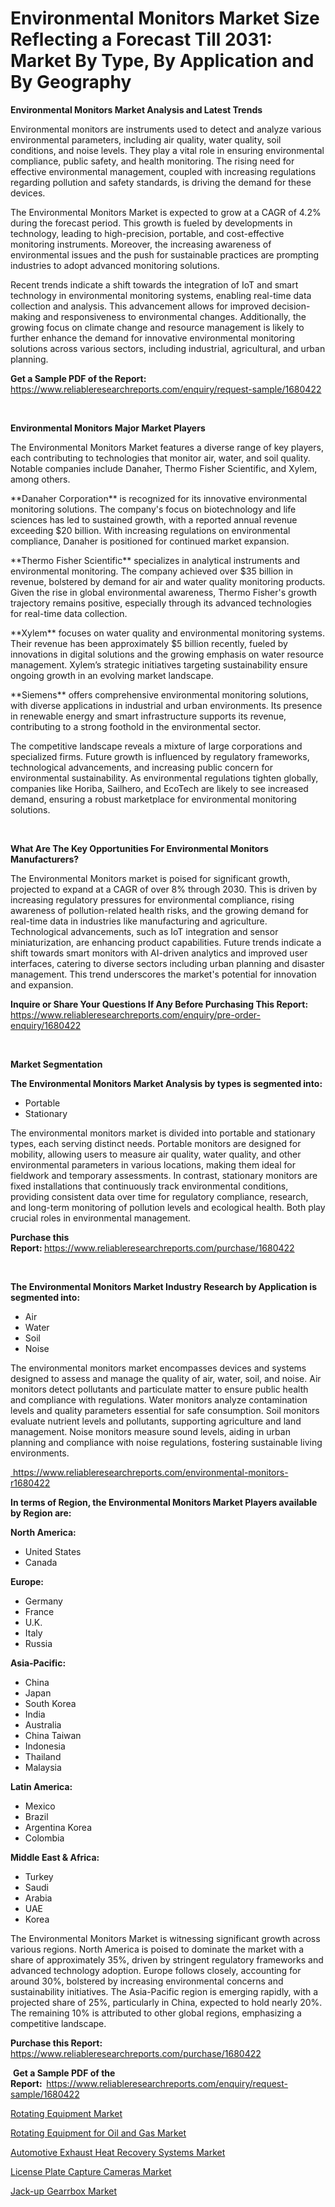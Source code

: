 <p><h1>Environmental Monitors Market Size Reflecting a Forecast Till 2031: Market By Type, By Application and By Geography</h1></p><p><strong>Environmental Monitors Market Analysis and Latest Trends</strong></p>
<p><p>Environmental monitors are instruments used to detect and analyze various environmental parameters, including air quality, water quality, soil conditions, and noise levels. They play a vital role in ensuring environmental compliance, public safety, and health monitoring. The rising need for effective environmental management, coupled with increasing regulations regarding pollution and safety standards, is driving the demand for these devices.</p><p>The Environmental Monitors Market is expected to grow at a CAGR of 4.2% during the forecast period. This growth is fueled by developments in technology, leading to high-precision, portable, and cost-effective monitoring instruments. Moreover, the increasing awareness of environmental issues and the push for sustainable practices are prompting industries to adopt advanced monitoring solutions.</p><p>Recent trends indicate a shift towards the integration of IoT and smart technology in environmental monitoring systems, enabling real-time data collection and analysis. This advancement allows for improved decision-making and responsiveness to environmental changes. Additionally, the growing focus on climate change and resource management is likely to further enhance the demand for innovative environmental monitoring solutions across various sectors, including industrial, agricultural, and urban planning.</p></p>
<p><strong>Get a Sample PDF of the Report:&nbsp;</strong> <a href="https://www.reliableresearchreports.com/enquiry/request-sample/1680422?utm_campaign=8&utm_medium=2&utm_source=Github&utm_content=ia&utm_term=16122024&utm_id=environmental-monitors">https://www.reliableresearchreports.com/enquiry/request-sample/1680422</a></p>
<p>&nbsp;</p>
<p><strong>Environmental Monitors Major Market Players</strong></p>
<p><p>The Environmental Monitors Market features a diverse range of key players, each contributing to technologies that monitor air, water, and soil quality. Notable companies include Danaher, Thermo Fisher Scientific, and Xylem, among others.</p><p>**Danaher Corporation** is recognized for its innovative environmental monitoring solutions. The company's focus on biotechnology and life sciences has led to sustained growth, with a reported annual revenue exceeding $20 billion. With increasing regulations on environmental compliance, Danaher is positioned for continued market expansion.</p><p>**Thermo Fisher Scientific** specializes in analytical instruments and environmental monitoring. The company achieved over $35 billion in revenue, bolstered by demand for air and water quality monitoring products. Given the rise in global environmental awareness, Thermo Fisher's growth trajectory remains positive, especially through its advanced technologies for real-time data collection.</p><p>**Xylem** focuses on water quality and environmental monitoring systems. Their revenue has been approximately $5 billion recently, fueled by innovations in digital solutions and the growing emphasis on water resource management. Xylem’s strategic initiatives targeting sustainability ensure ongoing growth in an evolving market landscape.</p><p>**Siemens** offers comprehensive environmental monitoring solutions, with diverse applications in industrial and urban environments. Its presence in renewable energy and smart infrastructure supports its revenue, contributing to a strong foothold in the environmental sector.</p><p>The competitive landscape reveals a mixture of large corporations and specialized firms. Future growth is influenced by regulatory frameworks, technological advancements, and increasing public concern for environmental sustainability. As environmental regulations tighten globally, companies like Horiba, Sailhero, and EcoTech are likely to see increased demand, ensuring a robust marketplace for environmental monitoring solutions.</p></p>
<p>&nbsp;</p>
<p><strong>What Are The Key Opportunities For Environmental Monitors Manufacturers?</strong></p>
<p><p>The Environmental Monitors market is poised for significant growth, projected to expand at a CAGR of over 8% through 2030. This is driven by increasing regulatory pressures for environmental compliance, rising awareness of pollution-related health risks, and the growing demand for real-time data in industries like manufacturing and agriculture. Technological advancements, such as IoT integration and sensor miniaturization, are enhancing product capabilities. Future trends indicate a shift towards smart monitors with AI-driven analytics and improved user interfaces, catering to diverse sectors including urban planning and disaster management. This trend underscores the market's potential for innovation and expansion.</p></p>
<p><strong>Inquire or Share Your Questions If Any Before Purchasing This Report:</strong> <a href="https://www.reliableresearchreports.com/enquiry/pre-order-enquiry/1680422?utm_campaign=8&utm_medium=2&utm_source=Github&utm_content=ia&utm_term=16122024&utm_id=environmental-monitors">https://www.reliableresearchreports.com/enquiry/pre-order-enquiry/1680422</a></p>
<p>&nbsp;</p>
<p><strong>Market Segmentation</strong></p>
<p><strong>The Environmental Monitors Market Analysis by types is segmented into:</strong></p>
<p><ul><li>Portable</li><li>Stationary</li></ul></p>
<p><p>The environmental monitors market is divided into portable and stationary types, each serving distinct needs. Portable monitors are designed for mobility, allowing users to measure air quality, water quality, and other environmental parameters in various locations, making them ideal for fieldwork and temporary assessments. In contrast, stationary monitors are fixed installations that continuously track environmental conditions, providing consistent data over time for regulatory compliance, research, and long-term monitoring of pollution levels and ecological health. Both play crucial roles in environmental management.</p></p>
<p><strong>Purchase this Report:&nbsp;</strong><a href="https://www.reliableresearchreports.com/purchase/1680422?utm_campaign=8&utm_medium=2&utm_source=Github&utm_content=ia&utm_term=16122024&utm_id=environmental-monitors">https://www.reliableresearchreports.com/purchase/1680422</a></p>
<p>&nbsp;</p>
<p><strong>The Environmental Monitors Market Industry Research by Application is segmented into:</strong></p>
<p><ul><li>Air</li><li>Water</li><li>Soil</li><li>Noise</li></ul></p>
<p><p>The environmental monitors market encompasses devices and systems designed to assess and manage the quality of air, water, soil, and noise. Air monitors detect pollutants and particulate matter to ensure public health and compliance with regulations. Water monitors analyze contamination levels and quality parameters essential for safe consumption. Soil monitors evaluate nutrient levels and pollutants, supporting agriculture and land management. Noise monitors measure sound levels, aiding in urban planning and compliance with noise regulations, fostering sustainable living environments.</p></p>
<p><a href="https://www.reliableresearchreports.com/environmental-monitors-r1680422?utm_campaign=8&utm_medium=2&utm_source=Github&utm_content=ia&utm_term=16122024&utm_id=environmental-monitors">&nbsp;https://www.reliableresearchreports.com/environmental-monitors-r1680422</a></p>
<p><strong>In terms of Region, the Environmental Monitors Market Players available by Region are:</strong></p>
<p>
    <p> <strong> North America: </strong>
        <ul>
            <li>United States</li>
            <li>Canada</li>
        </ul>
        </p> 
    <p> <strong> Europe: </strong>
        <ul>
            <li>Germany</li>
            <li>France</li>
            <li>U.K.</li>
            <li>Italy</li>
            <li>Russia</li>
        </ul>
        </p> 
    <p> <strong> Asia-Pacific: </strong>
        <ul>
            <li>China</li>
            <li>Japan</li>
            <li>South Korea</li>
            <li>India</li>
            <li>Australia</li>
            <li>China Taiwan</li>
            <li>Indonesia</li>
            <li>Thailand</li>
            <li>Malaysia</li>
        </ul>
        </p> 
    <p> <strong> Latin America: </strong>
        <ul>
            <li>Mexico</li>
            <li>Brazil</li>
            <li>Argentina Korea</li>
            <li>Colombia</li>
        </ul>
        </p> 
    <p> <strong> Middle East & Africa: </strong>
        <ul>
            <li>Turkey</li>
            <li>Saudi</li>
            <li>Arabia</li>
            <li>UAE</li>
            <li>Korea</li>
        </ul>
    </p>
    </p>
<p><p>The Environmental Monitors Market is witnessing significant growth across various regions. North America is poised to dominate the market with a share of approximately 35%, driven by stringent regulatory frameworks and advanced technology adoption. Europe follows closely, accounting for around 30%, bolstered by increasing environmental concerns and sustainability initiatives. The Asia-Pacific region is emerging rapidly, with a projected share of 25%, particularly in China, expected to hold nearly 20%. The remaining 10% is attributed to other global regions, emphasizing a competitive landscape.</p></p>
<p><strong>Purchase this Report: </strong><a href="https://www.reliableresearchreports.com/purchase/1680422?utm_campaign=8&utm_medium=2&utm_source=Github&utm_content=ia&utm_term=16122024&utm_id=environmental-monitors">https://www.reliableresearchreports.com/purchase/1680422</a></p>
<p>&nbsp;<strong>Get a Sample PDF of the Report:&nbsp;&nbsp;</strong><a href="https://www.reliableresearchreports.com/enquiry/request-sample/1680422?utm_campaign=8&utm_medium=2&utm_source=Github&utm_content=ia&utm_term=16122024&utm_id=environmental-monitors">https://www.reliableresearchreports.com/enquiry/request-sample/1680422</a></p>
<p><strong></strong></p>
<p><p><a href="https://www.linkedin.com/pulse/rotating-equipment-market-forecast-2024-2031-trends-insights-shtde?utm_campaign=8&utm_medium=2&utm_source=Github&utm_content=ia&utm_term=16122024&utm_id=environmental-monitors">Rotating Equipment Market</a></p><p><a href="https://www.linkedin.com/pulse/assessing-rotating-equipment-oil-gas-market-segmentation-y1s6e?utm_campaign=8&utm_medium=2&utm_source=Github&utm_content=ia&utm_term=16122024&utm_id=environmental-monitors">Rotating Equipment for Oil and Gas Market</a></p><p><a href="https://github.com/provorikovar/Market-Research-Report-List-6/blob/main/automotive-exhaust-heat-recovery-systems-market.md?utm_campaign=8&utm_medium=2&utm_source=Github&utm_content=ia&utm_term=16122024&utm_id=environmental-monitors">Automotive Exhaust Heat Recovery Systems Market</a></p><p><a href="https://www.linkedin.com/pulse/in-depth-license-plate-capture-cameras-market-analysis-trends-hfewe?utm_campaign=8&utm_medium=2&utm_source=Github&utm_content=ia&utm_term=16122024&utm_id=environmental-monitors">License Plate Capture Cameras Market</a></p><p><a href="https://github.com/angelajermaine/Market-Research-Report-List-5/blob/main/jack-up-gearrbox-market.md?utm_campaign=8&utm_medium=2&utm_source=Github&utm_content=ia&utm_term=16122024&utm_id=environmental-monitors">Jack-up Gearrbox Market</a></p></p>